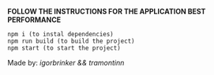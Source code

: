 **FOLLOW THE INSTRUCTIONS FOR THE APPLICATION BEST PERFORMANCE**

```
npm i (to instal dependencies)
npm run build (to build the project)
npm start (to start the project)
```

Made by: *igorbrinker && tramontinn*
